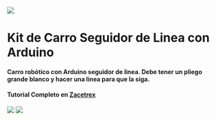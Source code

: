 ![](https://zacetrex.com/wp-content/uploads/2025/02/Zacetrex-Logo-vert-celeste2-scaled.webp)

#  Kit de Carro Seguidor de Linea con Arduino

#### Carro robótico con Arduino seguidor de linea. Debe tener un pliego grande blanco y hacer una linea para que la siga.

#### Tutorial Completo en [Zacetrex](http://zacetrex.com)

![](https://zacetrex.com/wp-content/uploads/2025/03/Kit-de-Carro-Seguidor-de-Linea.png)
![](https://zacetrex.com/wp-content/uploads/2025/03/Kit-BMS-2S.png)
